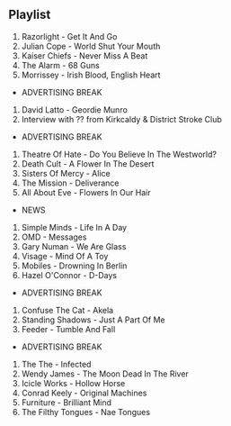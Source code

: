 ## Playlist

1. Razorlight - Get It And Go
2. Julian Cope - World Shut Your Mouth
3. Kaiser Chiefs - Never Miss A Beat
4. The Alarm - 68 Guns
5. Morrissey - Irish Blood, English Heart

- ADVERTISING BREAK

1. David Latto - Geordie Munro
2. Interview with ?? from Kirkcaldy & District Stroke Club

- ADVERTISING BREAK

1. Theatre Of Hate - Do You Believe In The Westworld?
2. Death Cult - A Flower In The Desert
3. Sisters Of Mercy - Alice
4. The Mission - Deliverance
5. All About Eve - Flowers In Our Hair

- NEWS

1. Simple Minds - Life In A Day
2. OMD - Messages
3. Gary Numan - We Are Glass
4. Visage - Mind Of A Toy
5. Mobiles - Drowning In Berlin
6. Hazel O'Connor - D-Days

- ADVERTISING BREAK

1. Confuse The Cat - Akela
2. Standing Shadows - Just A Part Of Me
3. Feeder - Tumble And Fall

- ADVERTISING BREAK

1. The The - Infected
2. Wendy James - The Moon Dead In The River
3. Icicle Works - Hollow Horse
4. Conrad Keely - Original Machines
5. Furniture - Brilliant Mind
6. The Filthy Tongues - Nae Tongues
